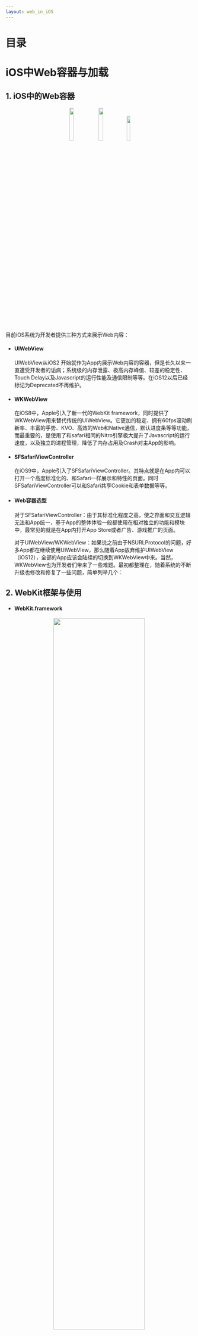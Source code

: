 ```yaml
---
layout: web_in_iOS
---
```



# 目录

# iOS中Web容器与加载

## 1. iOS中的Web容器

<center>
	<img width="15%" height="15%" src="https://raw.githubusercontent.com/dequan1331/dequan1331.github.io/master/assets/img/2/1.png">
	<img width="15%" height="15%" src="https://raw.githubusercontent.com/dequan1331/dequan1331.github.io/master/assets/img/2/2.png">
	<img width="13%" height="13%" src="https://raw.githubusercontent.com/dequan1331/dequan1331.github.io/master/assets/img/2/13.png">
</center>


目前iOS系统为开发者提供三种方式来展示Web内容：

- #### UIWebView
	
	UIWebView从iOS2 开始就作为App内展示Web内容的容器，但是长久以来一直遭受开发者的诟病；系统级的内存泄露、极高内存峰值、较差的稳定性、Touch Delay以及Javascript的运行性能及通信限制等等。在iOS12以后已经标记为Deprecated不再维护。

- #### WKWebView

	在iOS8中，Apple引入了新一代的WebKit framework，同时提供了WKWebView用来替代传统的UIWebView。它更加的稳定、拥有60fps滚动刷新率、丰富的手势、KVO、高效的Web和Native通信，默认进度条等等功能，而最重要的，是使用了和safari相同的Nitro引擎极大提升了Javascript的运行速度，以及独立的进程管理，降低了内存占用及Crash对主App的影响。
	
	
-  #### SFSafariViewController

	在iOS9中，Apple引入了SFSafariViewController。其特点就是在App内可以打开一个高度标准化的、和Safari一样展示和特性的页面。同时SFSafariViewController可以和Safari共享Cookie和表单数据等等。

-  #### Web容器选型
	
	对于SFSafariViewController：由于其标准化程度之高，使之界面和交互逻辑无法和App统一，基于App的整体体验一般都使用在相对独立的功能和模块中，最常见的就是在App内打开App Store或者广告、游戏推广的页面。

	对于UIWebView/WKWebView：如果说之前由于NSURLProtocol的问题，好多App都在继续使用UIWebView，那么随着App放弃维护UIWebView（iOS12），全部的App应该会陆续的切换到WKWebView中来。当然，WKWebView也为开发者们带来了一些难题。最初都整理在，随着系统的不断升级也修改和修复了一些问题，简单列举几个：
	


## 2. WebKit框架与使用

- #### WebKit.framework

<center>
	<img width="70%" height="70%" src="https://raw.githubusercontent.com/dequan1331/dequan1331.github.io/master/assets/img/2/4.png">
</center>

[官方文档](https://developer.apple.com/documentation/webkit)

- #### Web容器使用流程与关键节点

	对于大部分日常使用来说，创建与配置、加载、接收回调

	对于Web开发者，业务逻辑一般通过基于Web页面和Dom渲染的关键节点来处理。而对于iOS开发者，WKWebView提供的的注册、加载和回调时机，没有明确的与Web加载的关键节点相关联。准确的理解和处理两个维度的加载顺序，选择合理的业务逻辑处理时机，才可以实现准确而高效的应用。
	
	<center>
	<img width="70%" height="70%" src="https://raw.githubusercontent.com/dequan1331/dequan1331.github.io/master/assets/img/2/5.png">
	</center>
	
- #### WKWebView常见问题

	使用WKWebView带来的另外一个好处，就是我们可以通过源码理解部分加载逻辑，为Crash提供一些思路，或者使用一些私有方法。
		
	1. NSURLProtocol

		WKWebView最为显著的改变，就是不支持NSURLProtocol。为了兼容旧的业务逻辑，一部分App通过[WKBrowsingContextController]()中的非公开方法实现了NSURLProtocol。
		```objc
		// WKBrowsingContextController
		+ (void)registerSchemeForCustomProtocol:(NSString *)scheme WK_API_DEPRECATED_WITH_REPLACEMENT("WKURLSchemeHandler", macos(10.10, WK_MAC_TBA), ios(8.0, WK_IOS_TBA));
		```
	
		在iOS11中，系统增加了 `setURLSchemeHandler`函数用来拦截自定义的Scheme。但是不同于UIWebView，新的函数只能拦截自定义的Scheme[(SchemeRegistry.cpp)](https://github.com/WebKit/webkit/blob/master/Source/WebCore/platform/SchemeRegistry.cpp)，对使用最多的HTTP/HTTPS依然不能有效的拦截。
		```objc
		//SchemeRegistry
	    static const StringVectorFunction functions[] {
	        builtinSecureSchemes,                // about;data...
	        builtinSchemesWithUniqueOrigins,     // javascript...
	        builtinEmptyDocumentSchemes,
	        builtinCanDisplayOnlyIfCanRequestSchemes,
	        builtinCORSEnabledSchemes,           //http;https
	    };
		```
	
	
	2. 白屏

		的原因主要分两种，一种是由于Web的进程Crash（多见于内部进程通信）；一种就是WebView渲染时的错误（Debug一切正常只是没有对应的内容）。对于白屏的检测，前者在iOS9之后系统提供了对应Crash的回调函数，同时业界也有通过判断URL/Title是否为空的方式作为辅助；后者通过对比业界也有判断SubView是否包含WKCompsitingView，以及通过随机点截图等方式作为白屏判断的依据。
	
	
	3. 其他WKWebView的系统级问题如Cookie、POST参数、异步Javascript等等一系列的问题，可以通过业务逻辑的调整重新适配
	
	4. 由于WebKit源码等开放性，我们也可以利用私有方法来简化代码逻辑、实现复杂的产品需求。例如在[WKWebViewPrivate](https://github.com/WebKit/webkit/blob/master/Source/WebKit/UIProcess/API/Cocoa/WKWebViewPrivate)中可以获得各种页面信息、直接取到UserAgent、 在[WKBackForwardListPrivate]()中可以清理掉全部的跳转历史、以及在[WKContentViewInteraction]()中替换方法实现自定义的MenuItem等等。

		```objc
		@interface WKWebView (WKPrivate)
		@property (nonatomic, readonly) NSString *_userAgent WK_API_AVAILABLE(macosx(10.11), ios(9.0));
		...
		
		@interface WKBackForwardList (WKPrivate)
		- (void)_removeAllItems;
		...
		
		@interface WKContentView (WKInteraction)
		- (BOOL)canPerformActionForWebView:(SEL)action withSender:(id)sender;
		```



## 3. App中的应用场景

WKWebView系统提供了四个用于加载渲染Web的函数。这四个函数从加载的类型上可以分为两类：加载URL & 加载HTML\Data。所以基于此也延伸出两种不同的业务场景：加载URL的**页面直出**类和加载数据的**模板渲染**类，同时两种类型各自也有不同的优化重点及方向。
```objc
//根据URL直接展示Web页面
- (nullable WKNavigation *)loadRequest:(NSURLRequest *)request;

//根据模板&数据渲染Web页面
- (nullable WKNavigation *)loadHTMLString:(NSString *)string baseURL:(nullable NSURL *)baseURL;
- (nullable WKNavigation *)loadFileURL:(NSURL *)URL allowingReadAccessToURL:(NSURL *)readAccessURL API_AVAILABLE(macosx(10.11), ios(9.0));
...
```

- 页面直出

	通常各类App中的Web页面加载都是通过加载URL的方式，比如嵌入的运营活动页面、广告页面等等。

- 模板渲染

	需要WebView加载，且交互逻辑较多的页面，最常见的就是新闻类App的内容展示页。


# iOS中的Web与Native的通信

单纯的使用Web容器加载页面已经不能满足复杂的功能，开发者希望数据可以在Native和Web之间通信传递来实现复杂的功能，而Javascript就是通信的媒介。对于有WebView的情况，虽然WKWebView提供了系统级的方法，但是大部分App仍然使用基于URLScheme的WebViewBridge用以兼容。而脱离了WebView容器，系统提供了JavaScriptCore的framework，它也为之后蓬勃发展的跨平台和热修复技术提供了可能。

## 1. 基于WebView的通信

- UIWebView & WKWebView

	虽然UIWebView可以使用私有方法、
	
	web 和 app 通讯机制也通过 message handler 有很大提升。这个 API 真正神奇的地方在于 JavaScript 对象可以_自动转换_为 Objective-C 或 Swift 对象

```
window.webkit.messageHandlers.{NAME}.postMessage()
```

```

```

- WebViewJavascriptBridge

<center>
	<img width="70%" height="70%" src="https://raw.githubusercontent.com/dequan1331/dequan1331.github.io/master/assets/img/2/6.png">
</center>

### 2. 脱离WebView的通信 JavaScriptCore

- JavascriptCore原理浅析

JavascriptCore一直作为WebKit中内置的JS引擎使用，在iOS7之后，Apple对原有的C/C++代码进行了OC的封装，成系统级的framework供开发者使用。作为一个引擎来讲，JavascriptCore的词法、语法分析，以及多层次的JIT编译技术都是值得深入挖掘和学习的方向，由于篇幅的限制暂且不做深入的讨论。

词法分析 语法分析 字节码生成

[图](*******)

- JavascriptCore.framework

	提供了脱离WebView执行Javascript的环境和能力。

	1. JSVirtualMachine：提供了JS执行的底层资源及内存。虽然Java与Javascript没有一点关系，但是同样作为虚拟机，JSVM和JVM做了一部分类似的事情。每个JSVirtualMachine独占线程，拥有独立的空间和管理，但是可以包含多个JSContext。应用就是多线程？
	2. JSContext：提供了JS运行的上下文环境和接口。可以不准确的理解为，就是创建了一个Javascript中的Window对象。
	3. JSValue/JSManagedValue：提供了OC和JS间数据类型的封装和转换[Type Conversions](https://developer.apple.com/documentation/javascriptcore/jsvalue)。除了基本的数据类型，OC中的Block转换为JS中的function，Class转换为Constructor。
	4. JSExport：提供了类、属性和实例方法的调用接口。ProtoType & Constructor

	<center>
	<img width="40%" height="40%" src="https://raw.githubusercontent.com/dequan1331/dequan1331.github.io/master/assets/img/2/7.png">
</center>

- 内存
	Javascript使用GC机制管理内存，而OC采用引用计数的方式管理内存。
	由于 block 可以保有变量引用，而且 JSContext 也强引用它所有的变量，为了避免强引用循环需要特别小心。避免保有你的 JSContext 或一个 block 里的任何 JSValue。相反，使用 [JSContext currentContext] 得到当前上下文，并把你需要的任何值用参数传递。
	
	1. 循环引用
	2. 提前释放

- 基本使用

	1. 创建JSContext

	2. call js

		```objc
		JSValue *value = [self.jsContext evaluateScript:@"document.cookie"];
		```
	3. 赋值Block回调
	
		```objc
		//Native
		self.jsContext[@"addMethod"] = ^ NSInteger(NSInteger a, NSInteger b) {
	      return a + b;
		};
		
		//JS
		console.log(addMethod(1, 2));    //3
		```
	
	4. JSExport协议

		```objc
		//Native
		@protocol testJSExportProtocol <JSExport>
		@property (readonly) NSString *string;
		...
		@interface OCClass : NSObject <testJSExportProtocol>
		
		//JS
		var OCClass = new OCClass();
		console.log(OCClass.string);
		```
		

	无论通过以上两种方式进行通信，其核心都是将 保存到一个全局的Object中，例如window。
	
	对于OC中的属性和实例方法，JavaScriptCore在prototype中创建对应的属性和方法，而类方法则在
	
	对于每一个导出的实例方法，JavaScriptCore都会在prototype中创建一个对应的方法；
	对于么一个导出的实例属性，JavaScriptCore都会在prototype中创建一个对应一个存取器属性；
	对于每一个导出的类方法，JavaScriptCore会在constructor对象中创建一个对应的JavaScript function.


### 3. App中的应用场景

-  对于基于WebView的通信，主要用于App向H5页面中注入的Javascript Open Api，如提供Native的拍照、音视频、定位；以及App内的登录、分享等等功能。
-  对于JavaScriptCore，则催生了动态化、跨平台以及热修复等一系列技术的蓬勃发展。

## 动态化、跨平台与热修复

整体上来说，就是国外开发者痴迷于跨平台的开发，国内开发者执着于热更新与修复。

积极探索的方向

随着Google开源了基于Dart语言的Flutter，跨平台的技术又进入了一个新的发展阶段。

庞大的技术分支，但是作为最重要的Native和Web的通信桥梁，


在此基础之上，围绕着DSL的解析、方法表的注册、参数传递的设计以及OC Runtime的运用等不同方向，封装成了一个又一个跨平台的项目。

<center>
	<img width="70%" height="70%" src="https://raw.githubusercontent.com/dequan1331/dequan1331.github.io/master/assets/img/2/9.png">
</center>

### 2. 基于Web的跨平台技术



以Javascript作为DSL的跨平台技术方案。

目前，React Native已经开始了新一轮的重构，在线程模式、渲染方式、Native侧架构以及Api方向都会有较大的变化，相信未来在性能和使用上都会有更好的体验。

<center>
	<img width="70%" height="70%" src="https://raw.githubusercontent.com/dequan1331/dequan1331.github.io/master/assets/img/2/8.png">
</center>


```objc
    JSValue* (^callNativeBlock)(JSValue *, JSValue *, JSValue *) = ^JSValue*(JSValue *instance, JSValue *tasks, JSValue *callback){
        NSString *instanceId = [instance toString];
        NSArray *tasksArray = [tasks toArray];
        NSString *callbackId = [callback toString];
        WXLogDebug(@"Calling native... instance:%@, tasks:%@, callback:%@", instanceId, tasksArray, callbackId);
        return [JSValue valueWithInt32:(int32_t)callNative(instanceId, tasksArray, callbackId) inContext:[JSContext currentContext]];
    };
    
    _jsContext[@"callNative"] = callNativeBlock;
    
    
    //解决iOS7内存问题，设置了WXPolyfillSet
    context[@"nativeSet"] = [WXPolyfillSet class];
    
```

### 3. 基于Web的热修复技术

对于国内的iOS开发者来说，审核周期、敏感业务、支付分成以及bug修复都催生了热修复方向的不断探索。在苹果加强审核之前，几乎所有大型的App都把热修复当成了iOS开发的基础能力，最近[移动开发还有救么](https://mp.weixin.qq.com/s/6znQEtQ9L2zptohSTx9-Ew)也详细的介绍了相关黑科技的前世今生。在所有iOS热修复的方案中，基于Javascript、同时也是影响最大的就是JSPatch。

- 通信采用Block回调的方式
- 而同样基于JavascriptCore，热修复技术没有注册的机制。
- 那么JS是如何运行OC方法不报错
- require 就是在全局作用域上创建一个Object


```objc
    context[@"_OC_callI"] = ^id(JSValue *obj, NSString *selectorName, JSValue *arguments, BOOL isSuper) {
        return callSelector(nil, selectorName, arguments, obj, isSuper);
    };
    context[@"_OC_callC"] = ^id(NSString *className, NSString *selectorName, JSValue *arguments) {
        return callSelector(className, selectorName, arguments, nil, NO);
    };


	static NSString *_replaceStr = @".__c(\"$1\")(";

	__c: function(methodName) {
		...
		return function(){
			...
        	var ret = instance ? _OC_callI(instance, selectorName, args, isSuper):
                         		 _OC_callC(clsName, selectorName, args)
    		return _formatOCToJS(ret)
      }
		
    	
```


## iOS中Web相关优化策略

随着Web技术的不断升级以及App动态性业务需求的增多，越来越多的Web页面加入到了iOS App当中。与之对应的，首屏展示速度——这个对于移动客户端Web的最重要体验优化，也成为了移动客户端中Web业务最重要的优化方向。

用户体验、增长与转化率上都至关重要



### 1. 不同业务场景的优化策略

对于单纯的Web页面来说，业界早已有了合理的优化方向以及成熟的优化方案，而对于移动客户端中的Web来说，开发者在进行单一的Web优化同时，还可以通过优化Web容器以及Web页面中数据加载方式等多个途径做出优化。

关键渲染路径。

更为激进的优化，实现成本和对项目的侵入性比较大，LocalServer
通过特殊的格式规范实现了分段缓存+增量更新，，业务形态

### 2. Web维度的优化
- HTTP缓存
- 离线包

### 3. Native维度的优化

- Native接管资源请求，替代Web内核的资源加载，可以做到并行加载

### 4. 优化整体流程

## iOS中Web相关延伸业务

### 1. Javascript Open Api

随着App业务的不断发展，单纯的Web加载与渲染无法满足复杂的交互逻辑如拍照、音视频、蓝牙、定位等，同时App内需要统一的登录态，统一的分享逻辑以及支付逻辑等。

当然对于Api的设计和文档规范，[微信JS-SDK说明文档](https://mp.weixin.qq.com/wiki?t=resource/res_main&id=mp1421141115) 就是一个很好的例子。

- 1. 基于域名的安全控制
- 2. 由于使用客户端注入，可以根据业务逻辑选择注入的等级
- 3
- 4

<center>
	<img width="40%" height="40%" src="https://raw.githubusercontent.com/dequan1331/dequan1331.github.io/master/assets/img/2/12.png">
</center>

### 2. 模板引擎

对于新闻资讯类App，为了达到并行加载数据以及处理复杂的展示逻辑，绝大部分App都采用数据和模板分离下发的方式。而模板引擎相关技术的使用会使这种逻辑和表现分离的业务场景实现的更加简洁和优雅。

同时也提供了组件化管理业务模块的

<center>
	<img width="70%" height="70%" src="https://raw.githubusercontent.com/dequan1331/dequan1331.github.io/master/assets/img/2/10.png">
</center>

本质就是字符串的解析和替换拼接。其实模板引擎都大同小异，Logic-less的宗旨也导致Mustache

- GRMustache是基于[mustache](http://mustache.github.io/)

### 3. 资源动态更新和管理

对于Web网络请求的资源来说，通过HTTP的缓存策略可以减少通信，提升加载速度。而对于本地的样式文件、JS注入文件、默认图片等资源，频繁的读取磁盘也在一定程度上影响了资源加载速度。（离线包）

上文提到在WKWebView中虽然可以使用私有函数实现NSURLProtocol（或者iOS11+提供系统函数），但是仍然有许多问题。

- WebServer
	1. 可以在App中内置WebServer，将读取本地资源文件变成本地服务器的请求，这样就能扩展资源数据为Response，通过HTTP缓存技术实现层次化的缓存结构。（直接在file的url上加）
	2. 业界流行的Objc版开源WebServer，不外乎年久失修的[CocoaHTTPServer](https://github.com/robbiehanson/CocoaHTTPServer)以及[GCDWebServer](https://github.com/swisspol/GCDWebServer)，当然以上两个都是基于HTTP类型的，基于Socket有[]()。
	3. 通过[ports used by Apple](https://support.apple.com/en-us/HT202944)，我们可以猜测有很多端口默认已经被占用。端口的存储与占用，前后台切换重启
	4. 由于代码suspendInBackground的设置，在前后台切换的时候需要根据业务需求重启Server。
	4. url重定向，加时间
	5. Server / Connection / Request / Reponse
	6. RFC的各种设置
	7. GCDWebServerProcessBlock或GCDWebServerAsyncProcessBlock 
	
	socket建立
	```objc
	 if (bind(listeningSocket, address, length) == 0) 
    if (listen(listeningSocket, (int)maxPendingConnections) == 0) 
    
    //绑定Socket端口并接收数据源
      dispatch_source_t source = dispatch_source_create(DISPATCH_SOURCE_TYPE_READ, listeningSocket, 0, dispatch_get_global_queue(_dispatchQueuePriority, 0));

	//接收数据并创建Connection
	dispatch_source_set_event_handler(source, ^{
		...
       GCDWebServerConnection* connection = [(GCDWebServerConnection*)[self->_connectionClass alloc] initWithServer:self localAddress:localAddress remoteAddress:remoteAddress socket:socket]; 
		...

	//   dispatch_read(_socket, length, dispatch_get_global_queue(_server.dispatchQueuePriority, 0), ^(dispatch_data_t buffer, int error) {

	//GCDWebServerMatchBlock处理
    self->_request = self->_handler.matchBlock(requestMethod, requestURL, requestHeaders, requestPath, requestQuery);
      _handler.asyncProcessBlock(request, [completion copy]);

    //ProcessBlock & GCDWebServerAsyncProcessBlock
    
	```

	

- 动态更新
	1. 在资源内容发生变化时更改其Url，强制用户下载新资源。通常情况下，可以通过在文件名中嵌入文件的修改时间 & 版本号来实现。

	<center>
	<img width="40%" height="40%" src="https://raw.githubusercontent.com/dequan1331/dequan1331.github.io/master/assets/img/2/11.png">
	</center>

